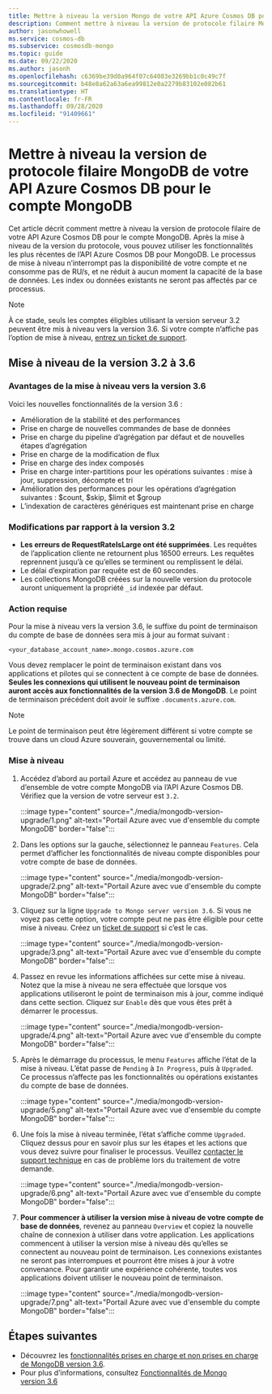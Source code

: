 ```yaml
---
title: Mettre à niveau la version Mongo de votre API Azure Cosmos DB pour le compte MongoDB
description: Comment mettre à niveau la version de protocole filaire MongoDB pour l’API existante Azure Cosmos DB pour les comptes MongoDB
author: jasonwhowell
ms.service: cosmos-db
ms.subservice: cosmosdb-mongo
ms.topic: guide
ms.date: 09/22/2020
ms.author: jasonh
ms.openlocfilehash: c6369be39d0a964f07c64083e3269bb1c0c49c7f
ms.sourcegitcommit: b48e8a62a63a6ea99812e0a2279b83102e082b61
ms.translationtype: HT
ms.contentlocale: fr-FR
ms.lasthandoff: 09/28/2020
ms.locfileid: "91409661"
---
```

# <a name="upgrade-the-mongodb-wire-protocol-version-of-your-azure-cosmos-dbs-api-for-mongodb-account"></a>Mettre à niveau la version de protocole filaire MongoDB de votre API Azure Cosmos DB pour le compte MongoDB

Cet article décrit comment mettre à niveau la version de protocole filaire de votre API Azure Cosmos DB pour le compte MongoDB. Après la mise à niveau de la version du protocole, vous pouvez utiliser les fonctionnalités les plus récentes de l’API Azure Cosmos DB pour MongoDB. Le processus de mise à niveau n’interrompt pas la disponibilité de votre compte et ne consomme pas de RU/s, et ne réduit à aucun moment la capacité de la base de données. Les index ou données existants ne seront pas affectés par ce processus.

>[!Note]
> À ce stade, seuls les comptes éligibles utilisant la version serveur 3.2 peuvent être mis à niveau vers la version 3.6. Si votre compte n’affiche pas l’option de mise à niveau, [entrez un ticket de support](https://portal.azure.com/?#blade/Microsoft_Azure_Support/HelpAndSupportBlade).

## <a name="upgrading-from-version-32-to-36"></a>Mise à niveau de la version 3.2 à 3.6

### <a name="benefits-of-upgrading-to-version-36"></a>Avantages de la mise à niveau vers la version 3.6

Voici les nouvelles fonctionnalités de la version 3.6 :
- Amélioration de la stabilité et des performances
- Prise en charge de nouvelles commandes de base de données
- Prise en charge du pipeline d’agrégation par défaut et de nouvelles étapes d’agrégation
- Prise en charge de la modification de flux
- Prise en charge des index composés
- Prise en charge inter-partitions pour les opérations suivantes : mise à jour, suppression, décompte et tri
- Amélioration des performances pour les opérations d’agrégation suivantes : $count, $skip, $limit et $group
- L’indexation de caractères génériques est maintenant prise en charge

### <a name="changes-from-version-32"></a>Modifications par rapport à la version 3.2

- **Les erreurs de RequestRateIsLarge ont été supprimées**. Les requêtes de l’application cliente ne retournent plus 16500 erreurs. Les requêtes reprennent jusqu’à ce qu’elles se terminent ou remplissent le délai.
- Le délai d’expiration par requête est de 60 secondes.
- Les collections MongoDB créées sur la nouvelle version du protocole auront uniquement la propriété `_id` indexée par défaut.

### <a name="action-required"></a>Action requise

Pour la mise à niveau vers la version 3.6, le suffixe du point de terminaison du compte de base de données sera mis à jour au format suivant :

```
<your_database_account_name>.mongo.cosmos.azure.com
```

Vous devez remplacer le point de terminaison existant dans vos applications et pilotes qui se connectent à ce compte de base de données. **Seules les connexions qui utilisent le nouveau point de terminaison auront accès aux fonctionnalités de la version 3.6 de MongoDB**. Le point de terminaison précédent doit avoir le suffixe `.documents.azure.com`.

>[!Note]
> Le point de terminaison peut être légèrement différent si votre compte se trouve dans un cloud Azure souverain, gouvernemental ou limité.

### <a name="how-to-upgrade"></a>Mise à niveau

1. Accédez d’abord au portail Azure et accédez au panneau de vue d’ensemble de votre compte MongoDB via l’API Azure Cosmos DB. Vérifiez que la version de votre serveur est `3.2`. 

    :::image type="content" source="./media/mongodb-version-upgrade/1.png" alt-text="Portail Azure avec vue d'ensemble du compte MongoDB" border="false":::

2. Dans les options sur la gauche, sélectionnez le panneau `Features`. Cela permet d’afficher les fonctionnalités de niveau compte disponibles pour votre compte de base de données.

    :::image type="content" source="./media/mongodb-version-upgrade/2.png" alt-text="Portail Azure avec vue d'ensemble du compte MongoDB" border="false":::

3. Cliquez sur la ligne `Upgrade to Mongo server version 3.6`. Si vous ne voyez pas cette option, votre compte peut ne pas être éligible pour cette mise à niveau. Créez un [ticket de support](https://portal.azure.com/?#blade/Microsoft_Azure_Support/HelpAndSupportBlade) si c’est le cas.

    :::image type="content" source="./media/mongodb-version-upgrade/3.png" alt-text="Portail Azure avec vue d'ensemble du compte MongoDB" border="false":::

4. Passez en revue les informations affichées sur cette mise à niveau. Notez que la mise à niveau ne sera effectuée que lorsque vos applications utiliseront le point de terminaison mis à jour, comme indiqué dans cette section. Cliquez sur `Enable` dès que vous êtes prêt à démarrer le processus.

    :::image type="content" source="./media/mongodb-version-upgrade/4.png" alt-text="Portail Azure avec vue d'ensemble du compte MongoDB" border="false":::

5. Après le démarrage du processus, le menu `Features` affiche l’état de la mise à niveau. L’état passe de `Pending` à `In Progress`, puis à `Upgraded`. Ce processus n’affecte pas les fonctionnalités ou opérations existantes du compte de base de données.

    :::image type="content" source="./media/mongodb-version-upgrade/5.png" alt-text="Portail Azure avec vue d'ensemble du compte MongoDB" border="false":::

6. Une fois la mise à niveau terminée, l’état s’affiche comme `Upgraded`. Cliquez dessus pour en savoir plus sur les étapes et les actions que vous devez suivre pour finaliser le processus. Veuillez [contacter le support technique](https://azure.microsoft.com/en-us/support/create-ticket/) en cas de problème lors du traitement de votre demande.

    :::image type="content" source="./media/mongodb-version-upgrade/6.png" alt-text="Portail Azure avec vue d'ensemble du compte MongoDB" border="false":::

7. **Pour commencer à utiliser la version mise à niveau de votre compte de base de données**, revenez au panneau `Overview` et copiez la nouvelle chaîne de connexion à utiliser dans votre application. Les applications commencent à utiliser la version mise à niveau dès qu’elles se connectent au nouveau point de terminaison. Les connexions existantes ne seront pas interrompues et pourront être mises à jour à votre convenance. Pour garantir une expérience cohérente, toutes vos applications doivent utiliser le nouveau point de terminaison.

    :::image type="content" source="./media/mongodb-version-upgrade/7.png" alt-text="Portail Azure avec vue d'ensemble du compte MongoDB" border="false":::

## <a name="next-steps"></a>Étapes suivantes

- Découvrez les [fonctionnalités prises en charge et non prises en charge de MongoDB version 3.6](mongodb-feature-support-36.md).
- Pour plus d’informations, consultez [Fonctionnalités de Mongo version 3.6](https://devblogs.microsoft.com/cosmosdb/azure-cosmos-dbs-api-for-mongodb-now-supports-server-version-3-6/)
